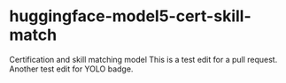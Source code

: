 # huggingface-model5-cert-skill-match
Certification and skill matching model
This is a test edit for a pull request.
Another test edit for YOLO badge.
